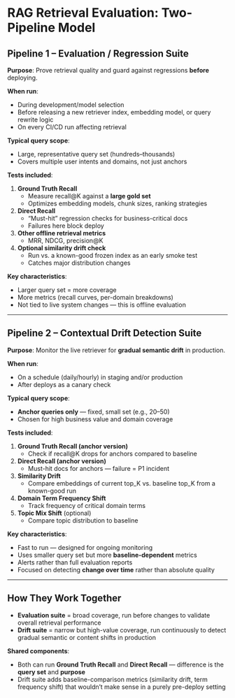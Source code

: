 # RAG Retrieval Evaluation: Two-Pipeline Model

## Pipeline 1 – Evaluation / Regression Suite
**Purpose**: Prove retrieval quality and guard against regressions **before** deploying.

**When run**:
- During development/model selection
- Before releasing a new retriever index, embedding model, or query rewrite logic
- On every CI/CD run affecting retrieval

**Typical query scope**:
- Large, representative query set (hundreds–thousands)
- Covers multiple user intents and domains, not just anchors

**Tests included**:
1. **Ground Truth Recall**
   - Measure recall@K against a **large gold set**
   - Optimizes embedding models, chunk sizes, ranking strategies
2. **Direct Recall**
   - “Must-hit” regression checks for business-critical docs
   - Failures here block deploy
3. **Other offline retrieval metrics**
   - MRR, NDCG, precision@K
4. **Optional similarity drift check**
   - Run vs. a known-good frozen index as an early smoke test
   - Catches major distribution changes

**Key characteristics**:
- Larger query set = more coverage
- More metrics (recall curves, per-domain breakdowns)
- Not tied to live system changes — this is offline evaluation

---

## Pipeline 2 – Contextual Drift Detection Suite
**Purpose**: Monitor the live retriever for **gradual semantic drift** in production.

**When run**:
- On a schedule (daily/hourly) in staging and/or production
- After deploys as a canary check

**Typical query scope**:
- **Anchor queries only** — fixed, small set (e.g., 20–50)
- Chosen for high business value and domain coverage

**Tests included**:
1. **Ground Truth Recall (anchor version)**
   - Check if recall@K drops for anchors compared to baseline
2. **Direct Recall (anchor version)**
   - Must-hit docs for anchors — failure = P1 incident
3. **Similarity Drift**
   - Compare embeddings of current top_K vs. baseline top_K from a known-good run
4. **Domain Term Frequency Shift**
   - Track frequency of critical domain terms
5. **Topic Mix Shift** (optional)
   - Compare topic distribution to baseline

**Key characteristics**:
- Fast to run — designed for ongoing monitoring
- Uses smaller query set but more **baseline-dependent** metrics
- Alerts rather than full evaluation reports
- Focused on detecting **change over time** rather than absolute quality

---

## How They Work Together
- **Evaluation suite** = broad coverage, run before changes to validate overall retrieval performance
- **Drift suite** = narrow but high-value coverage, run continuously to detect gradual semantic or content shifts in production

**Shared components**:
- Both can run **Ground Truth Recall** and **Direct Recall** — difference is the **query set** and **purpose**
- Drift suite adds baseline-comparison metrics (similarity drift, term frequency shift) that wouldn’t make sense in a purely pre-deploy setting
